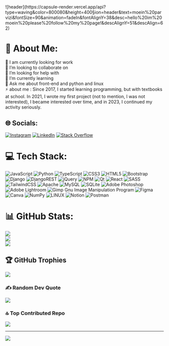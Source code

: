 <?xml version="1.0" encoding="utf-8"?>
<!-- Generator: Adobe Illustrator 24.3.0, SVG Export Plug-In . SVG Version: 6.00 Build 0)  -->
<svg version="1.1" id="Layer_1" xmlns="http://www.w3.org/2000/svg" xmlns:xlink="http://www.w3.org/1999/xlink" x="0px" y="0px"
	 viewBox="0 0 1920 1080" style="enable-background:new 0 0 1920 1080;" xml:space="preserve">
<style type="text/css">
	.st0{fill:#120026;}
	.st1{fill:#180033;}
	.st2{fill:#FFFA9A;}
	.st3{fill:#489A87;}
	.st4{fill:#179CFF;}
	.st5{fill:#45B0FF;}
	.st6{fill:#74C4FF;}
	.st7{fill:#A2D7FF;}
	.st8{fill:#FFDA00;}
	.st9{fill:#FF6B00;}
	.st10{fill:#66FFC8;}
	.st11{fill:#33FFB5;}
	.st12{fill:#99FFDA;}
	.st13{fill:#00FFA3;}
	.st14{fill:#00BF7A;}
	.st15{fill:#FF8F16;}
	.st16{fill:#FB5000;}
	.st17{fill:#FFC499;}
	.st18{fill:#21ADBF;}
	.st19{fill:#80F0FF;}
	.st20{fill:#D5FAFF;}
	.st21{fill:#83D1FB;}
	.st22{fill:#2CE6FF;}
	.st23{fill:#ACE0FC;}
	.st24{fill:#005B11;}
</style>
<g>
	<rect class="st0" width="1920" height="1080"/>
	<g>
		<path class="st1" d="M0.8,272.2C0.9,289,73.6,283.7,79.8,283c86.6-8.7,152.9-52.2,240.3-12.8c146.6,66.2,208.8,251.9,169.4,401
			c-12.1,45.8-33.2,89.8-36.2,137c-3.8,58.4,21.6,116.8,62.5,158.7c110.6,113.1,314.8,102.2,451.1,48.9
			c87.5-34.3,169-92.2,262.9-96.7c123-5.9,230.5,99.4,351.4,85.6c59-6.7,205.7-28.7,338.8,74.2c0,0,0-163.4,0-163.5
			c0-12.6-30.8-40.2-38.3-48.8c-31.9-36.5-68.2-69.9-109-96.3c-112.5-72.9-279-68.4-324.3-216.4c-19-62.1-16.5-128.6-10.4-193.2
			c6.7-71.9,23.6-149-2-217.9C1414.5,84.6,1368.2,27.6,1311.5,0h-590c0,0-458.5,261.3-600.1,0H0C0,0,0.8,272,0.8,272.2z"/>
		<path class="st1" d="M1662.4,12.6c0,0,11.4,106.1,257.6,130v585.8c0,0-263.9-49.2-179.3-246.2c21.8-50.8,45.3-102,61.3-155
			c3.9-12.9,7.3-26,8.3-39.4c2.1-29.9-30.3-52.6-48.9-73.5c-13.8-15.5-28.1-31.5-46.8-40.5c-33.4-16.2-73.2-7.3-109.6-13.8
			c-75.8-13.7-114.3-88.4-114.3-160h170.5L1662.4,12.6z"/>
		<path class="st1" d="M2.6,399c0,0,250.1,48.5,261.9,199s-81.2,178.1-79.9,251.4C186,922.9,461,983.1,479.3,1080H0L2.6,399z"/>
	</g>
</g>
<g>
	<path class="st2" d="M866.9,780.9c-0.3,0.1-0.6,0.1-0.8,0.2c-7.2,1.4-14.4,2.9-21.6,4.3c-0.6,0.1-0.8,0.4-0.9,0.9
		c-1.1,5.5-2.2,11-3.2,16.4c-0.4,2-0.8,4-1.2,6c-0.2-0.3-0.3-0.5-0.3-0.7c-1.4-7.3-2.9-14.5-4.3-21.8c-0.1-0.5-0.2-0.8-0.7-0.9
		c-5.1-1-10.2-2-15.2-3c-2.5-0.5-4.9-1-7.6-1.5c0.4-0.1,0.6-0.2,0.8-0.2c7.3-1.4,14.5-2.9,21.8-4.3c0.6-0.1,0.9-0.4,1-1
		c1.1-5.8,2.3-11.5,3.4-17.3c0.3-1.7,0.7-3.4,1-5.1c0.3,0.6,0.4,1.1,0.5,1.7c1.4,6.9,2.7,13.9,4.1,20.8c0.1,0.3,0.4,0.8,0.7,0.8
		c5.2,1.1,10.4,2.1,15.7,3.1c2.3,0.5,4.7,0.9,7,1.4C866.9,780.8,866.9,780.8,866.9,780.9z M100.8,788.9c-2.3-0.5-4.7-0.9-7-1.4
		c-5.2-1-10.5-2.1-15.7-3.1c-0.3-0.1-0.6-0.5-0.7-0.8c-1.4-6.9-2.8-13.9-4.1-20.8c-0.1-0.6-0.2-1.1-0.5-1.7c-0.3,1.7-0.7,3.4-1,5.1
		c-1.1,5.8-2.3,11.5-3.4,17.3c-0.1,0.6-0.4,0.9-1,1c-7.3,1.4-14.6,2.9-21.8,4.3c-0.2,0-0.4,0.1-0.8,0.2c2.7,0.5,5.1,1,7.6,1.5
		c5.1,1,10.1,2,15.2,3c0.6,0.1,0.7,0.4,0.7,0.9c1.4,7.3,2.9,14.5,4.3,21.8c0,0.2,0.1,0.5,0.3,0.7c0.4-2,0.8-4,1.2-6
		c1.1-5.5,2.2-11,3.2-16.4c0.1-0.6,0.3-0.8,0.9-0.9c7.2-1.4,14.4-2.8,21.6-4.3c0.3-0.1,0.6-0.1,0.8-0.2
		C100.8,789,100.8,789,100.8,788.9z M515.2,926.6c-2.3-0.5-4.7-0.9-7-1.4c-5.2-1-10.5-2.1-15.7-3.1c-0.3-0.1-0.6-0.5-0.7-0.8
		c-1.4-6.9-2.8-13.9-4.1-20.8c-0.1-0.6-0.2-1.1-0.5-1.7c-0.3,1.7-0.7,3.4-1,5.1c-1.1,5.8-2.3,11.5-3.4,17.3c-0.1,0.6-0.4,0.9-1,1
		c-7.3,1.4-14.6,2.9-21.8,4.3c-0.2,0-0.4,0.1-0.8,0.2c2.7,0.5,5.1,1,7.6,1.5c5.1,1,10.1,2,15.2,3c0.6,0.1,0.7,0.4,0.7,0.9
		c1.4,7.3,2.9,14.5,4.3,21.8c0,0.2,0.1,0.5,0.3,0.7c0.4-2,0.8-4,1.2-6c1.1-5.5,2.2-11,3.2-16.4c0.1-0.6,0.3-0.8,0.9-0.9
		c7.2-1.4,14.4-2.8,21.6-4.3c0.3-0.1,0.6-0.1,0.8-0.2C515.2,926.7,515.2,926.6,515.2,926.6z M1302.1,664.3c-2.3-0.5-4.7-0.9-7-1.4
		c-5.2-1-10.5-2.1-15.7-3.1c-0.3-0.1-0.6-0.5-0.7-0.8c-1.4-6.9-2.8-13.9-4.1-20.8c-0.1-0.6-0.2-1.1-0.5-1.7c-0.3,1.7-0.7,3.4-1,5.1
		c-1.1,5.8-2.3,11.5-3.4,17.3c-0.1,0.6-0.4,0.9-1,1c-7.3,1.4-14.6,2.9-21.8,4.3c-0.2,0-0.4,0.1-0.8,0.2c2.7,0.5,5.1,1,7.6,1.5
		c5.1,1,10.1,2,15.2,3c0.6,0.1,0.7,0.4,0.7,0.9c1.4,7.3,2.9,14.5,4.3,21.8c0,0.2,0.1,0.5,0.3,0.7c0.4-2,0.8-4,1.2-6
		c1.1-5.5,2.2-11,3.2-16.4c0.1-0.6,0.3-0.8,0.9-0.9c7.2-1.4,14.4-2.8,21.6-4.3c0.3-0.1,0.6-0.1,0.8-0.2
		C1302.1,664.4,1302.1,664.3,1302.1,664.3z M950.2,1005.4c-2.3-0.5-4.7-0.9-7-1.4c-5.2-1-10.5-2.1-15.7-3.1
		c-0.3-0.1-0.6-0.5-0.7-0.8c-1.4-6.9-2.8-13.9-4.1-20.8c-0.1-0.6-0.2-1.1-0.5-1.7c-0.3,1.7-0.7,3.4-1,5.1
		c-1.1,5.8-2.3,11.5-3.4,17.3c-0.1,0.6-0.4,0.9-1,1c-7.3,1.4-14.6,2.9-21.8,4.3c-0.2,0-0.4,0.1-0.8,0.2c2.7,0.5,5.1,1,7.6,1.5
		c5.1,1,10.1,2,15.2,3c0.6,0.1,0.7,0.4,0.7,0.9c1.4,7.3,2.9,14.5,4.3,21.8c0,0.2,0.1,0.5,0.3,0.7c0.4-2,0.8-4,1.2-6
		c1.1-5.5,2.2-11,3.2-16.4c0.1-0.6,0.3-0.8,0.9-0.9c7.2-1.4,14.4-2.8,21.6-4.3c0.3-0.1,0.6-0.1,0.8-0.2
		C950.2,1005.5,950.2,1005.4,950.2,1005.4z M1063.3,109.3c-2.3-0.5-4.7-0.9-7-1.4c-5.2-1-10.5-2.1-15.7-3.1
		c-0.3-0.1-0.6-0.5-0.7-0.8c-1.4-6.9-2.8-13.9-4.1-20.8c-0.1-0.6-0.2-1.1-0.5-1.7c-0.3,1.7-0.7,3.4-1,5.1
		c-1.1,5.8-2.3,11.5-3.4,17.3c-0.1,0.6-0.4,0.9-1,1c-7.3,1.4-14.6,2.9-21.8,4.3c-0.2,0-0.4,0.1-0.8,0.2c2.7,0.5,5.1,1,7.6,1.5
		c5.1,1,10.1,2,15.2,3c0.6,0.1,0.7,0.4,0.7,0.9c1.4,7.3,2.9,14.5,4.3,21.8c0,0.2,0.1,0.5,0.3,0.7c0.4-2,0.8-4,1.2-6
		c1.1-5.5,2.2-11,3.2-16.4c0.1-0.6,0.3-0.8,0.9-0.9c7.2-1.4,14.4-2.8,21.6-4.3c0.3-0.1,0.6-0.1,0.8-0.2
		C1063.3,109.4,1063.3,109.3,1063.3,109.3z M764.2,395.4c-2.3-0.5-4.7-0.9-7-1.4c-5.2-1-10.5-2.1-15.7-3.1c-0.3-0.1-0.6-0.5-0.7-0.8
		c-1.4-6.9-2.8-13.9-4.1-20.8c-0.1-0.6-0.2-1.1-0.5-1.7c-0.3,1.7-0.7,3.4-1,5.1c-1.1,5.8-2.3,11.5-3.4,17.3c-0.1,0.6-0.4,0.9-1,1
		c-7.3,1.4-14.6,2.9-21.8,4.3c-0.2,0-0.4,0.1-0.8,0.2c2.7,0.5,5.1,1,7.6,1.5c5.1,1,10.1,2,15.2,3c0.6,0.1,0.7,0.4,0.7,0.9
		c1.4,7.3,2.9,14.5,4.3,21.8c0,0.2,0.1,0.5,0.3,0.7c0.4-2,0.8-4,1.2-6c1.1-5.5,2.2-11,3.2-16.4c0.1-0.6,0.3-0.8,0.9-0.9
		c7.2-1.4,14.4-2.8,21.6-4.3c0.3-0.1,0.6-0.1,0.8-0.2C764.3,395.6,764.3,395.5,764.2,395.4z M302.9,175.3c-0.9-0.2-1.8-0.4-2.8-0.5
		c-2.1-0.4-4.1-0.8-6.2-1.2c-0.1,0-0.2-0.2-0.3-0.3c-0.6-2.7-1.1-5.5-1.6-8.2c0-0.2-0.1-0.4-0.2-0.7c-0.1,0.7-0.3,1.4-0.4,2
		c-0.5,2.3-0.9,4.6-1.3,6.8c0,0.3-0.2,0.3-0.4,0.4c-2.9,0.6-5.8,1.1-8.6,1.7c-0.1,0-0.1,0-0.3,0.1c1.1,0.2,2,0.4,3,0.6
		c2,0.4,4,0.8,6,1.2c0.2,0,0.3,0.2,0.3,0.3c0.6,2.9,1.1,5.7,1.7,8.6c0,0.1,0,0.2,0.1,0.3c0.2-0.8,0.3-1.6,0.5-2.4
		c0.4-2.2,0.9-4.3,1.3-6.5c0-0.2,0.1-0.3,0.4-0.4c2.9-0.6,5.7-1.1,8.6-1.7C302.6,175.4,302.8,175.4,302.9,175.3
		C302.9,175.4,302.9,175.4,302.9,175.3z M326.2,63.1c-0.9-0.2-1.8-0.4-2.8-0.5c-2.1-0.4-4.1-0.8-6.2-1.2c-0.1,0-0.2-0.2-0.3-0.3
		c-0.6-2.7-1.1-5.5-1.6-8.2c0-0.2-0.1-0.4-0.2-0.7c-0.1,0.7-0.3,1.4-0.4,2c-0.5,2.3-0.9,4.6-1.3,6.8c0,0.3-0.2,0.3-0.4,0.4
		c-2.9,0.6-5.8,1.1-8.6,1.7c-0.1,0-0.1,0-0.3,0.1c1.1,0.2,2,0.4,3,0.6c2,0.4,4,0.8,6,1.2c0.2,0,0.3,0.2,0.3,0.3
		c0.6,2.9,1.1,5.7,1.7,8.6c0,0.1,0,0.2,0.1,0.3c0.2-0.8,0.3-1.6,0.5-2.4c0.4-2.2,0.9-4.3,1.3-6.5c0-0.2,0.1-0.3,0.4-0.4
		c2.9-0.6,5.7-1.1,8.6-1.7C326,63.2,326.1,63.2,326.2,63.1C326.2,63.1,326.2,63.1,326.2,63.1z M339.6,706.1
		c-0.9-0.2-1.8-0.4-2.8-0.5c-2.1-0.4-4.1-0.8-6.2-1.2c-0.1,0-0.2-0.2-0.3-0.3c-0.6-2.7-1.1-5.5-1.6-8.2c0-0.2-0.1-0.4-0.2-0.7
		c-0.1,0.7-0.3,1.4-0.4,2c-0.5,2.3-0.9,4.6-1.3,6.8c0,0.3-0.2,0.3-0.4,0.4c-2.9,0.6-5.8,1.1-8.6,1.7c-0.1,0-0.1,0-0.3,0.1
		c1.1,0.2,2,0.4,3,0.6c2,0.4,4,0.8,6,1.2c0.2,0,0.3,0.2,0.3,0.3c0.6,2.9,1.1,5.7,1.7,8.6c0,0.1,0,0.2,0.1,0.3
		c0.2-0.8,0.3-1.6,0.5-2.4c0.4-2.2,0.9-4.3,1.3-6.5c0-0.2,0.1-0.3,0.4-0.4c2.9-0.6,5.7-1.1,8.6-1.7
		C339.4,706.3,339.5,706.2,339.6,706.1C339.6,706.2,339.6,706.2,339.6,706.1z M177.1,476.2c-2.3-0.5-4.7-0.9-7-1.4
		c-5.2-1-10.5-2.1-15.7-3.1c-0.3-0.1-0.6-0.5-0.7-0.8c-1.4-6.9-2.8-13.9-4.1-20.8c-0.1-0.6-0.2-1.1-0.5-1.7c-0.3,1.7-0.7,3.4-1,5.1
		c-1.1,5.8-2.3,11.5-3.4,17.3c-0.1,0.6-0.4,0.9-1,1c-7.3,1.4-14.6,2.9-21.8,4.3c-0.2,0-0.4,0.1-0.8,0.2c2.7,0.5,5.1,1,7.6,1.5
		c5.1,1,10.1,2,15.2,3c0.6,0.1,0.7,0.4,0.7,0.9c1.4,7.3,2.9,14.5,4.3,21.8c0,0.2,0.1,0.5,0.3,0.7c0.4-2,0.8-4,1.2-6
		c1.1-5.5,2.2-11,3.2-16.4c0.1-0.6,0.3-0.8,0.9-0.9c7.2-1.4,14.4-2.8,21.6-4.3c0.3-0.1,0.6-0.1,0.8-0.2
		C177.1,476.3,177.1,476.2,177.1,476.2z M83.6,81.8c-2.3-0.5-4.7-0.9-7-1.4c-5.2-1-10.5-2.1-15.7-3.1c-0.3-0.1-0.6-0.5-0.7-0.8
		c-1.4-6.9-2.8-13.9-4.1-20.8c-0.1-0.6-0.2-1.1-0.5-1.7c-0.3,1.7-0.7,3.4-1,5.1c-1.1,5.8-2.3,11.5-3.4,17.3c-0.1,0.6-0.4,0.9-1,1
		c-7.3,1.4-14.6,2.9-21.8,4.3c-0.2,0-0.4,0.1-0.8,0.2c2.7,0.5,5.1,1,7.6,1.5c5.1,1,10.1,2,15.2,3c0.6,0.1,0.7,0.4,0.7,0.9
		c1.4,7.3,2.9,14.5,4.3,21.8c0,0.2,0.1,0.5,0.3,0.7c0.4-2,0.8-4,1.2-6c1.1-5.5,2.2-11,3.2-16.4c0.1-0.6,0.3-0.8,0.9-0.9
		c7.2-1.4,14.4-2.8,21.6-4.3c0.3-0.1,0.6-0.1,0.8-0.2C83.6,81.9,83.6,81.8,83.6,81.8z M1233.9,314.7c-2.3-0.5-4.7-0.9-7-1.4
		c-5.2-1-10.5-2.1-15.7-3.1c-0.3-0.1-0.6-0.5-0.7-0.8c-1.4-6.9-2.8-13.9-4.1-20.8c-0.1-0.6-0.2-1.1-0.5-1.7c-0.3,1.7-0.7,3.4-1,5.1
		c-1.1,5.8-2.3,11.5-3.4,17.3c-0.1,0.6-0.4,0.9-1,1c-7.3,1.4-14.6,2.9-21.8,4.3c-0.2,0-0.4,0.1-0.8,0.2c2.7,0.5,5.1,1,7.6,1.5
		c5.1,1,10.1,2,15.2,3c0.6,0.1,0.7,0.4,0.7,0.9c1.4,7.3,2.9,14.5,4.3,21.8c0,0.2,0.1,0.5,0.3,0.7c0.4-2,0.8-4,1.2-6
		c1.1-5.5,2.2-11,3.2-16.4c0.1-0.6,0.3-0.8,0.9-0.9c7.2-1.4,14.4-2.8,21.6-4.3c0.3-0.1,0.6-0.1,0.8-0.2
		C1233.9,314.8,1233.9,314.8,1233.9,314.7z M1762.4,629.4c-2.3-0.5-4.7-0.9-7-1.4c-5.2-1-10.5-2.1-15.7-3.1
		c-0.3-0.1-0.6-0.5-0.7-0.8c-1.4-6.9-2.8-13.9-4.1-20.8c-0.1-0.6-0.2-1.1-0.5-1.7c-0.3,1.7-0.7,3.4-1,5.1
		c-1.1,5.8-2.3,11.5-3.4,17.3c-0.1,0.6-0.4,0.9-1,1c-7.3,1.4-14.6,2.9-21.8,4.3c-0.2,0-0.4,0.1-0.8,0.2c2.7,0.5,5.1,1,7.6,1.5
		c5.1,1,10.1,2,15.2,3c0.6,0.1,0.7,0.4,0.7,0.9c1.4,7.3,2.9,14.5,4.3,21.8c0,0.2,0.1,0.5,0.3,0.7c0.4-2,0.8-4,1.2-6
		c1.1-5.5,2.2-11,3.2-16.4c0.1-0.6,0.3-0.8,0.9-0.9c7.2-1.4,14.4-2.8,21.6-4.3c0.3-0.1,0.6-0.1,0.8-0.2
		C1762.4,629.6,1762.4,629.5,1762.4,629.4z M1663.1,995.3c-2.3-0.5-4.7-0.9-7-1.4c-5.2-1-10.5-2.1-15.7-3.1
		c-0.3-0.1-0.6-0.5-0.7-0.8c-1.4-6.9-2.8-13.9-4.1-20.8c-0.1-0.6-0.2-1.1-0.5-1.7c-0.3,1.7-0.7,3.4-1,5.1
		c-1.1,5.8-2.3,11.5-3.4,17.3c-0.1,0.6-0.4,0.9-1,1c-7.3,1.4-14.6,2.9-21.8,4.3c-0.2,0-0.4,0.1-0.8,0.2c2.7,0.5,5.1,1,7.6,1.5
		c5.1,1,10.1,2,15.2,3c0.6,0.1,0.7,0.4,0.7,0.9c1.4,7.3,2.9,14.5,4.3,21.8c0,0.2,0.1,0.5,0.3,0.7c0.4-2,0.8-4,1.2-6
		c1.1-5.5,2.2-11,3.2-16.4c0.1-0.6,0.3-0.8,0.9-0.9c7.2-1.4,14.4-2.8,21.6-4.3c0.3-0.1,0.6-0.1,0.8-0.2
		C1663.1,995.4,1663.1,995.4,1663.1,995.3z M1892.4,100.1c-2.3-0.5-4.7-0.9-7-1.4c-5.2-1-10.5-2.1-15.7-3.1
		c-0.3-0.1-0.6-0.5-0.7-0.8c-1.4-6.9-2.8-13.9-4.1-20.8c-0.1-0.6-0.2-1.1-0.5-1.7c-0.3,1.7-0.7,3.4-1,5.1
		c-1.1,5.8-2.3,11.5-3.4,17.3c-0.1,0.6-0.4,0.9-1,1c-7.3,1.4-14.6,2.9-21.8,4.3c-0.2,0-0.4,0.1-0.8,0.2c2.7,0.5,5.1,1,7.6,1.5
		c5.1,1,10.1,2,15.2,3c0.6,0.1,0.7,0.4,0.7,0.9c1.4,7.3,2.9,14.5,4.3,21.8c0,0.2,0.1,0.5,0.3,0.7c0.4-2,0.8-4,1.2-6
		c1.1-5.5,2.2-11,3.2-16.4c0.1-0.6,0.3-0.8,0.9-0.9c7.2-1.4,14.4-2.8,21.6-4.3c0.3-0.1,0.6-0.1,0.8-0.2
		C1892.4,100.2,1892.4,100.2,1892.4,100.1z M1685.1,74.4c-2.3-0.5-4.7-0.9-7-1.4c-5.2-1-10.5-2.1-15.7-3.1c-0.3-0.1-0.6-0.5-0.7-0.8
		c-1.4-6.9-2.8-13.9-4.1-20.8c-0.1-0.6-0.2-1.1-0.5-1.7c-0.3,1.7-0.7,3.4-1,5.1c-1.1,5.8-2.3,11.5-3.4,17.3c-0.1,0.6-0.4,0.9-1,1
		c-7.3,1.4-14.6,2.9-21.8,4.3c-0.2,0-0.4,0.1-0.8,0.2c2.7,0.5,5.1,1,7.6,1.5c5.1,1,10.1,2,15.2,3c0.6,0.1,0.7,0.4,0.7,0.9
		c1.4,7.3,2.9,14.5,4.3,21.8c0,0.2,0.1,0.5,0.3,0.7c0.4-2,0.8-4,1.2-6c1.1-5.5,2.2-11,3.2-16.4c0.1-0.6,0.3-0.8,0.9-0.9
		c7.2-1.4,14.4-2.8,21.6-4.3c0.3-0.1,0.6-0.1,0.8-0.2C1685.1,74.5,1685.1,74.5,1685.1,74.4z M915.2,376.2c0,3.5,2.9,6.4,6.4,6.4
		s6.4-2.9,6.4-6.4s-2.9-6.4-6.4-6.4S915.2,372.7,915.2,376.2z M456.6,581.7c0,3.5,2.9,6.4,6.4,6.4c3.5,0,6.4-2.9,6.4-6.4
		s-2.9-6.4-6.4-6.4C459.4,575.3,456.6,578.1,456.6,581.7z M783.1,880.7c0,3.5,2.9,6.4,6.4,6.4s6.4-2.9,6.4-6.4s-2.9-6.4-6.4-6.4
		S783.1,877.1,783.1,880.7z M1173.3,515.7c0,3.5,2.9,6.4,6.4,6.4c3.5,0,6.4-2.9,6.4-6.4s-2.9-6.4-6.4-6.4
		C1176.2,509.3,1173.3,512.2,1173.3,515.7z M1535.2,257c0,3.5,2.9,6.4,6.4,6.4s6.4-2.9,6.4-6.4s-2.9-6.4-6.4-6.4
		S1535.2,253.4,1535.2,257z M1817.7,90.1c0,3.5,2.9,6.4,6.4,6.4s6.4-2.9,6.4-6.4s-2.9-6.4-6.4-6.4S1817.7,86.5,1817.7,90.1z
		 M378.6,139.6c0,3.5,2.9,6.4,6.4,6.4s6.4-2.9,6.4-6.4c0-3.5-2.9-6.4-6.4-6.4S378.6,136,378.6,139.6z M103.4,359.7
		c0,3.5,2.9,6.4,6.4,6.4c3.5,0,6.4-2.9,6.4-6.4c0-3.5-2.9-6.4-6.4-6.4C106.3,353.3,103.4,356.2,103.4,359.7z"/>
</g>
<g>
	<g>
		<g>
			<path class="st3" d="M1440.4,255.2c0.9-13.3,3.4-26.2,7.4-38.3c21.7-66.2,86.1-111.9,158.8-107c10.8,0.7,21.4,2.6,31.4,5.4
				c20.5,5.7,39.3,15.5,55.4,28.3c11.6,9.3,21.8,20.1,30.4,32.3c6.9,9.8,12.7,20.3,17.2,31.5c8.5,21.1,12.5,44.5,10.9,68.8
				c-0.5,7.7-1.6,15.1-3.1,22.4c-16,74.6-84.7,128.1-163.1,122.8c-14.5-1-28.4-3.9-41.4-8.5c-16.2-5.7-31.1-14-44.2-24.3
				c-17.3-13.6-31.6-30.7-41.9-50.2c-11.4-21.6-17.9-46.2-18-72C1440,262.8,1440.1,259,1440.4,255.2z"/>
			<g>
				<path class="st4" d="M1447.8,216.9c21.7-66.2,86.1-111.9,158.8-107c10.8,0.7,21.4,2.6,31.4,5.4c-13,17.1-30.9,30.9-49,42.9
					C1546.2,186.4,1498.2,207.8,1447.8,216.9z"/>
				<path class="st5" d="M1440,266.5c78.4-17.3,153.4-49.5,219.9-94.5c12.1-8.2,24.3-17.1,33.5-28.4c11.6,9.3,21.8,20.1,30.4,32.3
					c-70.4,78.3-164.1,135.4-265.8,162.6C1446.6,316.9,1440.1,292.4,1440,266.5z"/>
				<path class="st6" d="M1440,266.5c0-3.7,0.1-7.5,0.3-11.3c0.9-13.3,3.4-26.2,7.4-38.3c50.4-9.1,98.4-30.5,141.3-58.8
					c18.1-11.9,36-25.8,49-42.9c20.5,5.7,39.3,15.5,55.4,28.3c-9.3,11.2-21.4,20.1-33.5,28.4C1593.5,217,1518.4,249.2,1440,266.5z"
					/>
				<path class="st7" d="M1723.8,175.9c6.9,9.8,12.7,20.3,17.2,31.5c-23.5,42.1-58.3,78.2-97.6,106.6c-43.8,31.8-93,54.9-143.5,74.6
					c-17.3-13.6-31.6-30.7-41.9-50.2C1559.7,311.3,1653.4,254.2,1723.8,175.9z"/>
				<path class="st5" d="M1741,207.4c8.5,21.1,12.5,44.5,10.9,68.8c-0.5,7.7-1.6,15.1-3.1,22.4c-24.7,26.3-54.3,48.4-85.8,66
					c-37.4,20.9-77.6,36.1-118.8,48.3c-16.2-5.7-31.1-14-44.2-24.3c50.5-19.7,99.7-42.9,143.5-74.6
					C1682.7,285.6,1717.5,249.5,1741,207.4z"/>
				<path class="st7" d="M1748.7,298.6c-16,74.6-84.7,128.1-163.1,122.8c-14.5-1-28.4-3.9-41.4-8.5c41.2-12.2,81.4-27.4,118.8-48.3
					C1694.5,347,1724,324.9,1748.7,298.6z"/>
			</g>
			<path class="st8" d="M1449.1,320.3c1.1,3,2.4,6,3.7,8.9c-69.7,58.1-112.8,102.8-105.7,112.5c7.1,9.6,61.8-17.8,137.3-66.4
				c36.9-23.8,78.7-52.6,122.4-84.7c47.5-34.9,90.7-69,126.1-99c63.7-54,102.3-94.8,95.5-104c-6.8-9.3-57.9,15.9-129.2,61.3
				c-2.4-2.1-4.8-4.2-7.3-6.2c98-62,172-95.5,183.6-79.8c11.6,15.8-43.1,77.1-132.2,152.7c-35.6,30.2-76.7,62.7-121.3,95.5
				c-40.9,30.1-80.8,57.5-117.5,81.2c-103.6,66.6-182.9,103.3-194.9,87C1297.6,463,1355.6,398.8,1449.1,320.3z"/>
		</g>
	</g>
</g>
<g>
	<g>
		<g>
			<path class="st9" d="M315.2,196.1c-5.9-29.8-23.5-57.3-51.1-75.1c-38.7-24.9-86.6-24-123.4-1.6c-14.6,8.9-27.4,21.1-37.3,36.4
				c-1.1,1.7-2.2,3.5-3.2,5.3c-13.4,23.4-17.8,49.8-14.1,74.8c2.3,15.5,7.7,30.5,16,43.9c7.9,12.8,18.4,24.2,31.3,33.5
				c1.5,1.1,3.1,2.2,4.7,3.2c13.3,8.6,27.7,14.1,42.4,16.7c22.8,4.1,46.3,1.2,67.3-8c19.7-8.6,37.1-22.7,49.9-41.8
				c0.4-0.6,0.7-1.1,1.1-1.7c10.9-17,16.9-35.7,18.2-54.6C317.9,216.7,317.2,206.3,315.2,196.1z"/>
			<g>
				<path class="st10" d="M275.3,282.1c-40.4-7.4-43.9-49.3-70.2-71.5c-14.3-12-34.3-18.4-54-17.2c-19.7,1.2-38.9,9.9-51.8,23.5
					c-5.4,5.7-9.7,12-13.1,18.8c2.3,15.5,7.7,30.5,16,43.9c2.3-11.9,8.1-23.2,16.3-32.5c8.5-9.6,20.5-17.4,33.6-16.8
					c13.6,0.6,25.1,10.1,32.5,21.1c7.4,10.9,11.8,23.5,18.3,34.9c7.7,13.7,18.7,26,32.9,33.7c3.8,2.1,7.9,3.8,12.1,5
					c19.7-8.6,37.1-22.7,49.9-41.8C290.2,283.7,282.6,283.5,275.3,282.1z"/>
				<path class="st11" d="M202.8,286.5c-6.5-11.5-10.8-24-18.3-34.9c-7.4-10.9-18.9-20.4-32.5-21.1c-13.1-0.6-25.1,7.2-33.6,16.8
					c-8.2,9.3-14,20.6-16.3,32.5c7.9,12.8,18.4,24.2,31.3,33.5c-0.7-6.9-0.5-13.9,0.8-20.8c1.3-6.9,4.9-14.9,13.4-16.6
					c4.9-1,10.3,0.5,14.1,3.2c3.8,2.7,6.3,6.4,8.3,10.1c2.1,4.1,3.7,8.4,4.7,12.8c1.8,7.9,1.6,16,3.4,23.8c0.6,2.5,1.4,4.9,2.4,7.3
					c22.8,4.1,46.3,1.2,67.3-8c-4.2-1.3-8.3-3-12.1-5C221.6,312.5,210.6,300.2,202.8,286.5z"/>
				<path class="st12" d="M174.6,302c-1-4.4-2.6-8.7-4.7-12.8c-2-3.8-4.5-7.4-8.3-10.1c-3.8-2.7-9.2-4.2-14.1-3.2
					c-8.5,1.7-12.1,9.7-13.4,16.6c-1.3,6.9-1.5,13.8-0.8,20.8c1.5,1.1,3.1,2.2,4.7,3.2c13.3,8.6,27.7,14.1,42.4,16.7
					c-1.1-2.4-1.9-4.9-2.4-7.3C176.3,318,176.4,309.9,174.6,302z"/>
				<path class="st13" d="M253.3,163.5c-22-20.3-47.1-39.5-76.7-44.1c-11.9-1.8-23.9-1.2-35.9-0.1c-14.6,8.9-27.4,21.1-37.3,36.4
					c-1.1,1.7-2.2,3.5-3.2,5.3c31.9-9.7,69.5-7.2,94.6,6.2c24.2,13,40.3,37.5,64.9,49.6c17.7,8.7,37.7,11.4,57.4,10.3
					c0.7-10.4,0.1-20.9-1.9-31c-11.8-1.8-23.5-4.5-33.9-10.3C270.8,180.1,262.1,171.6,253.3,163.5z"/>
				<path class="st14" d="M259.7,216.9c-24.6-12.1-40.6-36.6-64.9-49.6c-25.1-13.5-62.7-15.9-94.6-6.2
					c-13.4,23.4-17.8,49.8-14.1,74.8c3.5-6.8,7.7-13.1,13.1-18.8c12.9-13.6,32.1-22.3,51.8-23.5c19.7-1.2,39.8,5.1,54,17.2
					c26.3,22.1,29.7,64,70.2,71.5c7.4,1.4,14.9,1.6,22.5,1.2c0.4-0.6,0.7-1.1,1.1-1.7c10.9-17,16.9-35.7,18.2-54.6
					C297.4,228.2,277.4,225.6,259.7,216.9z"/>
				<path class="st12" d="M264.1,121c-38.7-24.9-86.6-24-123.4-1.6c12-1.1,24.1-1.7,35.9,0.1c29.6,4.6,54.7,23.8,76.7,44.1
					c8.8,8.1,17.5,16.6,27.9,22.3c10.4,5.7,22.1,8.5,33.9,10.3C309.2,166.2,291.7,138.7,264.1,121z"/>
			</g>
		</g>
	</g>
</g>
<g>
	<g>
		<g>
			<path class="st9" d="M1711.5,953.1c3.4-16.9,13.3-32.5,28.9-42.5c21.9-14.1,49-13.6,69.9-0.9c8.3,5,15.5,11.9,21.1,20.6
				c0.6,1,1.2,2,1.8,3c7.6,13.3,10.1,28.2,8,42.4c-1.3,8.8-4.4,17.2-9.1,24.9c-4.5,7.2-10.4,13.7-17.7,18.9
				c-0.9,0.6-1.8,1.2-2.7,1.8c-7.5,4.9-15.7,8-24,9.5c-12.9,2.3-26.2,0.7-38.1-4.5c-11.1-4.9-21-12.9-28.3-23.7
				c-0.2-0.3-0.4-0.6-0.6-0.9c-6.2-9.6-9.6-20.2-10.3-30.9C1710,964.7,1710.3,958.8,1711.5,953.1z"/>
			<g>
				<path class="st9" d="M1734.1,1001.8c22.9-4.2,24.9-27.9,39.7-40.5c8.1-6.8,19.4-10.4,30.6-9.7c11.2,0.7,22,5.6,29.3,13.3
					c3,3.2,5.5,6.8,7.4,10.6c-1.3,8.8-4.4,17.2-9.1,24.9c-1.3-6.7-4.6-13.1-9.2-18.4c-4.8-5.4-11.6-9.8-19-9.5
					c-7.7,0.3-14.2,5.7-18.4,11.9c-4.2,6.2-6.7,13.3-10.3,19.8c-4.4,7.8-10.6,14.7-18.6,19.1c-2.2,1.2-4.5,2.1-6.9,2.9
					c-11.1-4.9-21-12.9-28.3-23.7C1725.6,1002.7,1729.9,1002.5,1734.1,1001.8z"/>
				<path class="st15" d="M1775.1,1004.3c3.7-6.5,6.1-13.6,10.3-19.8c4.2-6.2,10.7-11.6,18.4-11.9c7.4-0.3,14.2,4.1,19,9.5
					c4.6,5.2,7.9,11.6,9.2,18.4c-4.5,7.2-10.4,13.7-17.7,18.9c0.4-3.9,0.3-7.9-0.5-11.8c-0.7-3.9-2.8-8.4-7.6-9.4
					c-2.8-0.6-5.8,0.3-8,1.8c-2.2,1.5-3.6,3.6-4.7,5.7c-1.2,2.3-2.1,4.8-2.7,7.2c-1,4.5-0.9,9-1.9,13.5c-0.3,1.4-0.8,2.8-1.4,4.1
					c-12.9,2.3-26.2,0.7-38.1-4.5c2.4-0.7,4.7-1.7,6.9-2.9C1764.5,1019,1770.7,1012,1775.1,1004.3z"/>
				<path class="st9" d="M1791.1,1013c0.6-2.5,1.5-4.9,2.7-7.2c1.1-2.1,2.5-4.2,4.7-5.7c2.2-1.5,5.2-2.4,8-1.8
					c4.8,1,6.8,5.5,7.6,9.4c0.7,3.9,0.9,7.8,0.5,11.8c-0.9,0.6-1.8,1.2-2.7,1.8c-7.5,4.9-15.7,8-24,9.5c0.6-1.3,1.1-2.7,1.4-4.1
					C1790.1,1022.1,1790.1,1017.5,1791.1,1013z"/>
				<path class="st9" d="M1746.5,934.6c12.5-11.5,26.7-22.4,43.5-25c6.7-1,13.6-0.7,20.3,0c8.3,5,15.5,11.9,21.1,20.6
					c0.6,1,1.2,2,1.8,3c-18.1-5.5-39.4-4.1-53.6,3.5c-13.7,7.4-22.8,21.2-36.7,28.1c-10,4.9-21.3,6.4-32.5,5.8
					c-0.4-5.9,0-11.8,1.1-17.6c6.7-1,13.3-2.6,19.2-5.8C1736.6,944,1741.5,939.2,1746.5,934.6z"/>
				<path class="st16" d="M1742.9,964.8c13.9-6.9,23-20.7,36.7-28.1c14.2-7.6,35.5-9,53.6-3.5c7.6,13.3,10.1,28.2,8,42.4
					c-2-3.8-4.4-7.4-7.4-10.6c-7.3-7.7-18.2-12.6-29.3-13.3c-11.2-0.7-22.5,2.9-30.6,9.7c-14.9,12.5-16.8,36.3-39.7,40.5
					c-4.2,0.8-8.5,0.9-12.7,0.7c-0.2-0.3-0.4-0.6-0.6-0.9c-6.2-9.6-9.6-20.2-10.3-30.9C1721.6,971.3,1732.9,969.8,1742.9,964.8z"/>
				<path class="st15" d="M1740.4,910.5c21.9-14.1,49-13.6,69.9-0.9c-6.8-0.6-13.6-1-20.3,0c-16.8,2.6-31,13.5-43.5,25
					c-5,4.6-9.9,9.4-15.8,12.6c-5.9,3.2-12.5,4.8-19.2,5.8C1714.8,936.2,1724.8,920.6,1740.4,910.5z"/>
			</g>
		</g>
	</g>
</g>
<g>
	<polygon class="st17" points="527.8,79 664.7,171 689.3,146.3 	"/>
	<path class="st16" d="M698.9,163.2c0,10.8-8.7,19.5-19.5,19.5c-4.5,0-8.7-1.5-12-4.1c-4.6-3.6-7.5-9.1-7.5-15.4
		c0-10.8,8.7-19.5,19.5-19.5C690.2,143.7,698.9,152.4,698.9,163.2z"/>
</g>
<g>
	<polygon class="st17" points="1054.7,728.4 1275.3,876.7 1315.1,836.9 	"/>
	<path class="st9" d="M1330.5,864.1c0,17.4-14.1,31.4-31.4,31.4c-7.3,0-14-2.5-19.3-6.6c-7.4-5.7-12.1-14.7-12.1-24.8
		c0-17.4,14.1-31.4,31.4-31.4C1316.5,832.7,1330.5,846.7,1330.5,864.1z"/>
</g>
<g>
	<g>
		<g>
			<g>
				<path class="st9" d="M333.8,879c-8.6-43.2-34-83-73.9-108.7c-56-36.1-125.3-34.7-178.6-2.3c-21.1,12.8-39.7,30.5-54,52.6
					c-1.6,2.5-3.2,5.1-4.6,7.6c-19.4,33.9-25.8,72-20.3,108.3c3.3,22.4,11.2,44.1,23.2,63.6c11.4,18.5,26.6,35.1,45.2,48.4
					c2.2,1.6,4.5,3.2,6.9,4.7c19.3,12.4,40.1,20.4,61.3,24.2c33.1,5.9,67,1.8,97.4-11.5c28.4-12.4,53.7-32.9,72.2-60.5
					c0.5-0.8,1.1-1.6,1.6-2.4c15.8-24.6,24.5-51.7,26.4-78.9C337.7,908.8,336.7,893.7,333.8,879z"/>
				<g>
					<path class="st18" d="M276,1003.5c-58.5-10.8-63.6-71.4-101.5-103.4c-20.7-17.4-49.7-26.6-78.2-24.8
						c-28.5,1.8-56.2,14.4-75,34.1c-7.8,8.2-14,17.4-19,27.2c3.3,22.4,11.2,44.1,23.2,63.6c3.4-17.2,11.8-33.6,23.6-47
						c12.3-13.9,29.7-25.2,48.6-24.3c19.6,0.9,36.3,14.7,47,30.5c10.7,15.8,17.1,34,26.4,50.5c11.2,19.8,27.1,37.6,47.6,48.7
						c5.6,3,11.5,5.5,17.6,7.3c28.4-12.4,53.7-32.9,72.2-60.5C297.7,1005.7,286.7,1005.4,276,1003.5z"/>
					<path class="st19" d="M171.2,1009.8c-9.4-16.6-15.7-34.7-26.4-50.5c-10.7-15.8-27.4-29.6-47-30.5
						c-18.9-0.9-36.4,10.4-48.6,24.3c-11.9,13.4-20.2,29.8-23.6,47c11.4,18.5,26.6,35.1,45.2,48.4c-1-10-0.7-20.1,1.2-30
						c1.8-10,7.1-21.5,19.3-24c7.1-1.5,14.9,0.8,20.4,4.7c5.5,3.9,9.1,9.2,12,14.6c3.1,5.9,5.4,12.2,6.8,18.5
						c2.6,11.4,2.4,23.1,5,34.5c0.8,3.6,2,7.1,3.5,10.6c33.1,5.9,67,1.8,97.4-11.5c-6.1-1.8-12-4.3-17.6-7.3
						C198.3,1047.5,182.4,1029.6,171.2,1009.8z"/>
					<path class="st20" d="M130.4,1032.3c-1.4-6.3-3.7-12.6-6.8-18.5c-2.8-5.4-6.4-10.8-12-14.6c-5.5-3.9-13.3-6.1-20.4-4.7
						c-12.3,2.5-17.5,14-19.3,24c-1.8,9.9-2.2,20-1.2,30c2.2,1.6,4.5,3.2,6.9,4.7c19.3,12.4,40.1,20.4,61.3,24.2
						c-1.6-3.4-2.7-7-3.5-10.6C132.8,1055.4,133,1043.7,130.4,1032.3z"/>
					<path class="st21" d="M244.3,831.9c-31.9-29.4-68.2-57.2-111-63.8c-17.2-2.7-34.6-1.7-52-0.1c-21.1,12.8-39.7,30.5-54,52.6
						c-1.6,2.5-3.2,5.1-4.6,7.6c46.2-14,100.6-10.5,136.9,9c35.1,18.8,58.3,54.3,93.9,71.8c25.7,12.6,54.6,16.5,83.1,14.9
						c1.1-15.1,0.1-30.2-2.8-44.9c-17.1-2.6-34-6.6-49.1-14.8C269.6,855.8,257,843.6,244.3,831.9z"/>
					<path class="st22" d="M253.5,909.1c-35.6-17.5-58.8-53-93.9-71.8c-36.4-19.5-90.7-23-136.9-9c-19.4,33.9-25.8,72-20.3,108.3
						c5-9.8,11.2-19,19-27.2c18.7-19.7,46.4-32.3,75-34.1c28.5-1.8,57.5,7.4,78.2,24.8c38,32,43,92.6,101.5,103.4
						c10.7,2,21.6,2.3,32.6,1.8c0.5-0.8,1.1-1.6,1.6-2.4c15.8-24.6,24.5-51.7,26.4-78.9C308.1,925.5,279.2,921.7,253.5,909.1z"/>
					<path class="st23" d="M259.9,770.3c-56-36.1-125.3-34.7-178.6-2.3c17.4-1.6,34.8-2.5,52,0.1c42.8,6.6,79.2,34.4,111,63.8
						c12.7,11.7,25.3,24,40.4,32.3c15.1,8.3,32,12.2,49.1,14.8C325.2,835.8,299.8,796,259.9,770.3z"/>
				</g>
			</g>
		</g>
	</g>
	<path class="st24" d="M16.2,984.5C6.5,964.1,1.1,942.2,0,920.2c0.1,0,0.2,0,0.3,0c3.6,0.7,7,2.6,10.7,2.8c3.5,0.2,6.9-1.2,10.4-1.5
		c3.5-0.3,7.7,1,8.7,4.4c1.2,4.1-3,7.7-3.9,11.9c-1.8,8.6,10.6,15,9.5,23.8c-0.9,6.8-9.2,9.7-13.5,15.1
		C20.1,979.2,18.8,982.6,16.2,984.5z M47.3,812.1c2.8,3.3,6.3,6,10,8.1c0.8,0.5,1.7,0.9,2.6,0.8c1.3-0.1,2.1-1.4,2.3-2.7
		c0.6-3.5-1.2-7.4-2.2-11.1c-1-3.7-1-8.2,2-9.8c1.4,4,7,5,10.7,4c3.8-1,7.5-3.1,11.5-1.7c4,1.3,6.7,5.5,9.1,9.2
		c4.9,7.7,12.1,16.1,20.5,16c3.8-0.1,7.3-2.1,11.1-1.3c6,1.2,9.7,8.1,14.9,12.1c7.1,5.5,16.2,5.1,24.2,4.4
		c5.4-0.5,10.8-0.9,16.3-1.4c2.3-0.2,4.7-0.5,6.3-1.9c2.7-2.5,1.8-7.3,0.7-11.4c-2.7-10.3-5.4-20.5-8.1-30.8
		c-1.5-5.5-3-11.3-6.5-16.1c-2.4-3.4-5.7-6.1-8.2-9.5c-2.7-3.7-4.3-7.9-6.7-11.8c-3.2-5-7.6-9-12.5-12.5
		c-35.1,4.9-68.9,20.8-95.9,47.8c-6.8,6.8-12.9,14-18.3,21.6C36.8,815.9,43,815.3,47.3,812.1z M337,900.3c-3.3,0.2-6.6,0.2-9.9-0.2
		c-15.5-2.3-28.6-15.1-44.2-14.4c-5,0.2-11.6,1-13.4-3.7c-3.2,4.1-7.7,7.1-12.6,8.7c-6,1.9-8.9,8.6-6.1,14.3
		c1.7,3.4,3.5,6.9,3.7,10.6c0.3,4.7-1.9,9.1-2.7,13.8c-2.5,15.3,10.7,28.1,22.8,37.9c9.3,7.6,18.6,15.1,27.9,22.7
		c-9.6,13.7-22.3,28.6-39,27.8c-10-0.5-21.8-6.3-28,3.8c-1.8,3-2.6,6.5-2.6,10c-0.2,11.3-6.7,22.2-16.4,28c-3.8,2.3-8,3.8-11.6,6.4
		c-4.5,3.2-7.6,7.9-10.2,12.7c34.2-5.3,67.1-21.1,93.5-47.4C323.8,995.3,340.2,947.3,337,900.3z M229.1,766.1
		c3.2,5.9,1.3,13.1,1.1,19.8c-0.1,6.7,3.5,14.9,10.2,14.7c3.2-0.1,6.1-2.2,9.3-2.2c9,0,12.2,15.2,21.2,14.8c2.1-0.1,4.1-1.2,6.1-1.7
		c6.2-1.7,12.7,1.2,18.7,3.7c4.5,1.9,9.4,3.5,14.3,4.6c-6.3-9.6-13.6-18.7-22.1-27.2c-18.1-18.1-39.2-31.2-61.8-39.3
		c-0.4,1.5-1.1,2.9-1.1,4.4C224.9,760.8,227.6,763.3,229.1,766.1z M32.4,857.9c0.4-1.2,0.9-2.6,0.3-3.8c-0.6-1.2-2.1-1.7-3.4-1.9
		c-4.5-0.8-9.2-0.3-13.4,1.4l-0.7,3.6c-1.7,0.4-2.4,2.6-1.9,4.3s1.9,2.9,3.2,4.1c2.4,2.2,4.9,4.4,7.3,6.6c0.5,0.4,1,0.9,1.7,1
		c1.3,0.1,2.2-1.4,2.6-2.7C29.5,866.3,30.9,862.1,32.4,857.9z M65.1,899.8c-1.1-1.6-2.6-2.8-4-4.3c-3.9-4.2-5.4-10.6-3.8-16.1
		c0.8-2.8-8.2-12.7-12.3-9c-1.9,1.8-1.1,5,0.2,7.3c1.3,2.3,2.9,4.9,2,7.3c-0.6,1.6-2.1,2.7-2.6,4.3c-0.6,1.7,0.1,3.6,0.3,5.3
		c0.3,2.8-0.5,5.6-0.3,8.4c0.1,2.8,1.7,5.9,4.5,6.2c2.2,0.2,4.1-1.4,6.3-1.9c3.5-0.9,8.2,0.9,10.2-2.1
		C66.7,903.7,66.2,901.4,65.1,899.8z"/>
</g>
</svg>
![header](https://capsule-render.vercel.app/api?type=waving&color=800080&height=400&section=header&text=moein%20parvizi&fontSize=90&animation=fadeIn&fontAlignY=38&desc=hello%20im%20moein%20please%20follow%20my%20page!&descAlignY=51&descAlign=62)

# 💫 About Me:
🔭 I am currently looking for work<br>👯 I’m looking to collaborate on<br>🤝 I’m looking for help with<br>🌱 I’m currently learning<br>💬 Ask me about front-end and python and linux<br>⚡ about me : Since 2017, I started learning programming, but with textbooks at school. In 2021, I wrote my first project (not to mention, I was not interested), I became interested over time, and in 2023, I continued my activity seriously.


## 🌐 Socials:
[![Instagram](https://img.shields.io/badge/Instagram-%23E4405F.svg?logo=Instagram&logoColor=white)](https://instagram.com/https://instagram.com/moeinparvizi.dev) [![LinkedIn](https://img.shields.io/badge/LinkedIn-%230077B5.svg?logo=linkedin&logoColor=white)](https://linkedin.com/in/https://linkedin/in/moeinparvizi2002) [![Stack Overflow](https://img.shields.io/badge/-Stackoverflow-FE7A16?logo=stack-overflow&logoColor=white)](https://stackoverflow.com/users/https://stackoverflow.com/users/15075609/moein-parvizi) 

# 💻 Tech Stack:
![JavaScript](https://img.shields.io/badge/javascript-%23323330.svg?style=for-the-badge&logo=javascript&logoColor=%23F7DF1E) ![Python](https://img.shields.io/badge/python-3670A0?style=for-the-badge&logo=python&logoColor=ffdd54) ![TypeScript](https://img.shields.io/badge/typescript-%23007ACC.svg?style=for-the-badge&logo=typescript&logoColor=white) ![CSS3](https://img.shields.io/badge/css3-%231572B6.svg?style=for-the-badge&logo=css3&logoColor=white) ![HTML5](https://img.shields.io/badge/html5-%23E34F26.svg?style=for-the-badge&logo=html5&logoColor=white) ![Bootstrap](https://img.shields.io/badge/bootstrap-%23563D7C.svg?style=for-the-badge&logo=bootstrap&logoColor=white) ![Django](https://img.shields.io/badge/django-%23092E20.svg?style=for-the-badge&logo=django&logoColor=white) ![DjangoREST](https://img.shields.io/badge/DJANGO-REST-ff1709?style=for-the-badge&logo=django&logoColor=white&color=ff1709&labelColor=gray) ![jQuery](https://img.shields.io/badge/jquery-%230769AD.svg?style=for-the-badge&logo=jquery&logoColor=white) ![NPM](https://img.shields.io/badge/NPM-%23000000.svg?style=for-the-badge&logo=npm&logoColor=white) ![Qt](https://img.shields.io/badge/Qt-%23217346.svg?style=for-the-badge&logo=Qt&logoColor=white) ![React](https://img.shields.io/badge/react-%2320232a.svg?style=for-the-badge&logo=react&logoColor=%2361DAFB) ![SASS](https://img.shields.io/badge/SASS-hotpink.svg?style=for-the-badge&logo=SASS&logoColor=white) ![TailwindCSS](https://img.shields.io/badge/tailwindcss-%2338B2AC.svg?style=for-the-badge&logo=tailwind-css&logoColor=white) ![Apache](https://img.shields.io/badge/apache-%23D42029.svg?style=for-the-badge&logo=apache&logoColor=white) ![MySQL](https://img.shields.io/badge/mysql-%2300f.svg?style=for-the-badge&logo=mysql&logoColor=white) ![SQLite](https://img.shields.io/badge/sqlite-%2307405e.svg?style=for-the-badge&logo=sqlite&logoColor=white) ![Adobe Photoshop](https://img.shields.io/badge/adobephotoshop-%2331A8FF.svg?style=for-the-badge&logo=adobephotoshop&logoColor=white) ![Adobe Lightroom](https://img.shields.io/badge/Adobe%20Lightroom-31A8FF.svg?style=for-the-badge&logo=Adobe%20Lightroom&logoColor=white) ![Gimp Gnu Image Manipulation Program](https://img.shields.io/badge/Gimp-657D8B?style=for-the-badge&logo=gimp&logoColor=FFFFFF) 	![Figma](https://img.shields.io/badge/figma-%23F24E1E.svg?style=for-the-badge&logo=figma&logoColor=white) ![Canva](https://img.shields.io/badge/Canva-%2300C4CC.svg?style=for-the-badge&logo=Canva&logoColor=white) ![NumPy](https://img.shields.io/badge/numpy-%23013243.svg?style=for-the-badge&logo=numpy&logoColor=white) ![LINUX](https://img.shields.io/badge/Linux-FCC624?style=for-the-badge&logo=linux&logoColor=black) ![Notion](https://img.shields.io/badge/Notion-%23000000.svg?style=for-the-badge&logo=notion&logoColor=white) ![Postman](https://img.shields.io/badge/Postman-FF6C37?style=for-the-badge&logo=postman&logoColor=white)
# 📊 GitHub Stats:
![](https://github-readme-stats.vercel.app/api?username=moeinparvizi&theme=dracula&hide_border=false&include_all_commits=true&count_private=true)<br/>
![](https://github-readme-streak-stats.herokuapp.com/?user=moeinparvizi&theme=dracula&hide_border=false)<br/>
![](https://github-readme-stats.vercel.app/api/top-langs/?username=moeinparvizi&theme=dracula&hide_border=false&include_all_commits=true&count_private=true&layout=compact)

## 🏆 GitHub Trophies
![](https://github-profile-trophy.vercel.app/?username=moeinparvizi&theme=dracula&no-frame=false&no-bg=false&margin-w=4)

### ✍️ Random Dev Quote
![](https://quotes-github-readme.vercel.app/api?type=horizontal&theme=gruvbox)

### 🔝 Top Contributed Repo
![](https://github-contributor-stats.vercel.app/api?username=moeinparvizi&limit=5&theme=dracula&combine_all_yearly_contributions=true)

---
[![](https://visitcount.itsvg.in/api?id=moeinparvizi&icon=6&color=10)](https://visitcount.itsvg.in)

<!-- Proudly created with GPRM ( https://gprm.itsvg.in ) -->
